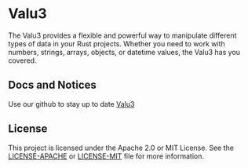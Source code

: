 # Valu3

The Valu3 provides a flexible and powerful way to manipulate different types of data in your Rust projects. Whether you need to work with numbers, strings, arrays, objects, or datetime values, the Valu3 has you covered.

## Docs and Notices
Use our github to stay up to date [Valu3](https://github.com/purp-lang/valu3)

## License
This project is licensed under the Apache 2.0 or MIT License. See the [LICENSE-APACHE](https://github.com/purp-lang/valu3/blob/main/LICENSE-APACHE) or [LICENSE-MIT](https://github.com/purp-lang/valu3/blob/main/LICENSE-MIT) file for more information.
